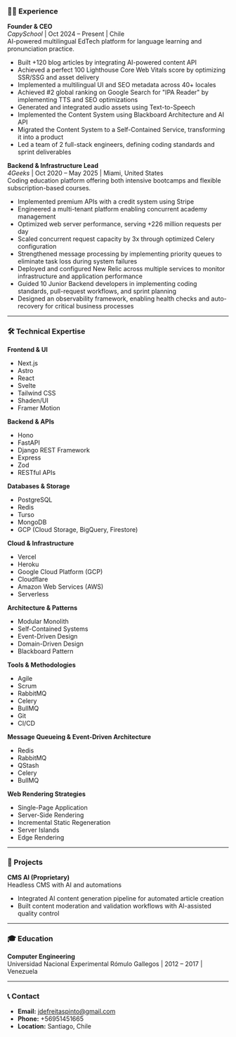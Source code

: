 ### 👨‍💻 Experience

**Founder & CEO**  
*CapySchool* | Oct 2024 – Present | Chile  
AI-powered multilingual EdTech platform for language learning and pronunciation practice.
- Built +120 blog articles by integrating AI-powered content API
- Achieved a perfect 100 Lighthouse Core Web Vitals score by optimizing SSR/SSG and asset delivery
- Implemented a multilingual UI and SEO metadata across 40+ locales
- Achieved #2 global ranking on Google Search for "IPA Reader" by implementing TTS and SEO optimizations
- Generated and integrated audio assets using Text-to-Speech
- Implemented the Content System using Blackboard Architecture and AI API
- Migrated the Content System to a Self-Contained Service, transforming it into a product
- Led a team of 2 full-stack engineers, defining coding standards and sprint deliverables

**Backend & Infrastructure Lead**  
*4Geeks* | Oct 2020 – May 2025 | Miami, United States  
Coding education platform offering both intensive bootcamps and flexible subscription-based courses.
- Implemented premium APIs with a credit system using Stripe
- Engineered a multi-tenant platform enabling concurrent academy management
- Optimized web server performance, serving +226 million requests per day
- Scaled concurrent request capacity by 3x through optimized Celery configuration
- Strengthened message processing by implementing priority queues to eliminate task loss during system failures
- Deployed and configured New Relic across multiple services to monitor infrastructure and application performance
- Guided 10 Junior Backend developers in implementing coding standards, pull-request workflows, and sprint planning
- Designed an observability framework, enabling health checks and auto-recovery for critical business processes

---

### 🛠️ Technical Expertise

**Frontend & UI**  
- Next.js
- Astro
- React
- Svelte
- Tailwind CSS
- Shaden/UI
- Framer Motion

**Backend & APIs**  
- Hono
- FastAPI
- Django REST Framework
- Express
- Zod
- RESTful APIs

**Databases & Storage**  
- PostgreSQL
- Redis
- Turso
- MongoDB
- GCP (Cloud Storage, BigQuery, Firestore)

**Cloud & Infrastructure**  
- Vercel
- Heroku
- Google Cloud Platform (GCP)
- Cloudflare
- Amazon Web Services (AWS)
- Serverless

**Architecture & Patterns**  
- Modular Monolith
- Self-Contained Systems
- Event-Driven Design
- Domain-Driven Design
- Blackboard Pattern

**Tools & Methodologies**  
- Agile
- Scrum
- RabbitMQ
- Celery
- BullMQ
- Git
- CI/CD

**Message Queueing & Event-Driven Architecture**
- Redis
- RabbitMQ
- QStash
- Celery
- BullMQ

**Web Rendering Strategies**
- Single-Page Application
- Server-Side Rendering
- Incremental Static Regeneration
- Server Islands
- Edge Rendering

---

### 🚀 Projects

**CMS AI (Proprietary)**  
Headless CMS with AI and automations
- Integrated AI content generation pipeline for automated article creation
- Built content moderation and validation workflows with AI-assisted quality control

---

### 🎓 Education

**Computer Engineering**  
Universidad Nacional Experimental Rómulo Gallegos | 2012 – 2017 | Venezuela

---

### 📞 Contact
- **Email:** jdefreitaspinto@gmail.com  
- **Phone:** +56951451665  
- **Location:** Santiago, Chile
